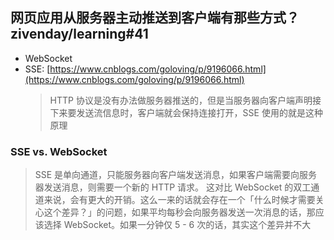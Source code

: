## 网页应用从服务器主动推送到客户端有那些方式？ zivenday/learning#41

* WebSocket
* SSE: [https://www.cnblogs.com/goloving/p/9196066.html](https://www.cnblogs.com/goloving/p/9196066.html)
  > HTTP 协议是没有办法做服务器推送的，但是当服务器向客户端声明接下来要发送流信息时，客户端就会保持连接打开，SSE 使用的就是这种原理


### SSE vs. WebSocket
> SSE 是单向通道，只能服务器向客户端发送消息，如果客户端需要向服务器发送消息，则需要一个新的 HTTP 请求。 这对比 WebSocket 的双工通道来说，会有更大的开销。这么一来的话就会存在一个「什么时候才需要关心这个差异？」的问题，如果平均每秒会向服务器发送一次消息的话，那应该选择 WebSocket。如果一分钟仅 5 - 6 次的话，其实这个差异并不大